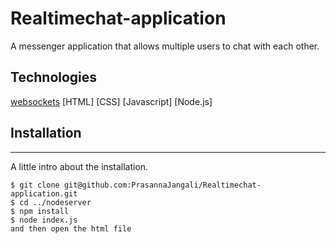 # Realtimechat-application
A messenger application that allows multiple users to chat with each other.

## Technologies
[websockets](https://socket.io/)
[HTML]
[CSS]
[Javascript]
[Node.js]

## Installation
***
A little intro about the installation. 
```
$ git clone git@github.com:PrasannaJangali/Realtimechat-application.git
$ cd ../nodeserver
$ npm install
$ node index.js
and then open the html file

